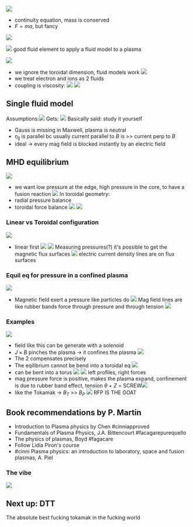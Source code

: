![](imgs/L1%20-%20Piero%20Martin.png)
- continuity equation, mass is conserved
-  $F = ma$, but fancy

![](imgs/L1%20-%20Piero%20Martin-1.png)


![](imgs/L1%20-%20Piero%20Martin-2.png)
good fluid element to apply a fluid model to a plasma

![](imgs/L1%20-%20Piero%20Martin-3.png)
- we ignore the toroidal dimension, fluid models work
![](imgs/L1%20-%20Piero%20Martin-4.png)
- we treat electron and ions as 2 fluids
- coupling is viscosity: ![](imgs/L1%20-%20Piero%20Martin-5.png)
![](imgs/L1%20-%20Piero%20Martin-6.png)

## Single fluid model
Assumptions:![](imgs/L1%20-%20Piero%20Martin-7.png)
Gets: ![](imgs/L1%20-%20Piero%20Martin-8.png)
Basically said: study it yourself
- Gauss is missing in Maxwell, plasma is neutral
- $\eta_\|$ is parallel bc usually current parallel to $B$ is >> current perp to $B$
- ideal -> every mag field is blocked instantly by an electric field
## MHD equilibrium
![](imgs/L1%20-%20Piero%20Martin-9.png)
- we want low pressure at the edge, high pressure in the core, to have a fusion reaction
![](imgs/L1%20-%20Piero%20Martin-10.png)
In toroidal geometry:
- radial pressure balance
- toroidal force balance
![](imgs/L1%20-%20Piero%20Martin-12.png)
![](imgs/L1%20-%20Piero%20Martin-14.png)
### Linear vs Toroidal configuration
![](imgs/L1%20-%20Piero%20Martin-13.png)
- linear first
![](imgs/L1%20-%20Piero%20Martin-15.png)
![](imgs/L1%20-%20Piero%20Martin-16.png)
Measuring pressures(?) it's possible to get the magnetic flux surfaces
![](imgs/L1%20-%20Piero%20Martin-17.png)
electric current density lines are on flux surfaces
### Equil eq for pressure in a confined plasma
![](imgs/L1%20-%20Piero%20Martin-19.png)
- Magnetic field exert a pressure like particles do
![](imgs/L1%20-%20Piero%20Martin-20.png)
Mag field lines are like rubber bands
force through pressure and through tension
![](imgs/L1%20-%20Piero%20Martin-21.png)
### Examples
![](imgs/L1%20-%20Piero%20Martin-22.png)
- field like this can be generate with a solenoid
- $J \times B$ pinches the plasma -> it confines the plasma
![](imgs/L1%20-%20Piero%20Martin-23.png)
- The 2 compensates precisely
- The eqilibrium cannot be bend into a toroidal eq
![](imgs/L1%20-%20Piero%20Martin-24.png)
- can be bent into a torus
![](imgs/L1%20-%20Piero%20Martin-25.png)
![](imgs/L1%20-%20Piero%20Martin-26.png)
left profiles, right forces
- mag pressure force is positive, makes the plasma expand, confinement is due to rubber band effect, tension
$\theta$ + $Z$ = SCREW![](imgs/L1%20-%20Piero%20Martin-27.png)
- like the Tokamak -> $B_T$ >> $B_P$
![](imgs/L1%20-%20Piero%20Martin-28.png)
RFP IS THE GOAT
## Book recommendations by P. Martin
- Introduction to Plasma physics by Chen  #cinniapproved
- Fundamentals of Plasma Physics, J.A. Bittencourt #facagarepurequello
- The physics of plasmas, Boyd #fagacare
- Follow Lidia Piron's course
- #cinni Plasma physics: an introduction to laboratory, space and fusion plasmas, A. Piel
### The vibe
![](imgs/L1%20-%20Piero%20Martin-31.png)

## Next up: DTT
The absolute best fucking tokamak in the fucking world